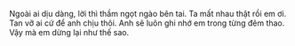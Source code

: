 Ngoài ai dịu dàng, lời thì thầm ngọt ngào bên tai. Ta mất nhau thật rồi em ơi. Tan vỡ ai cứ để anh chịu thôi. Anh sẽ luôn ghi nhớ em trong từng đêm thao. Vậy mà em dừng lại như thế sao.